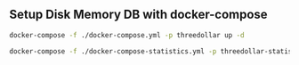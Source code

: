 ## Setup Disk Memory DB with docker-compose

```bash
docker-compose -f ./docker-compose.yml -p threedollar up -d

docker-compose -f ./docker-compose-statistics.yml -p threedollar-statistics up -d
```
